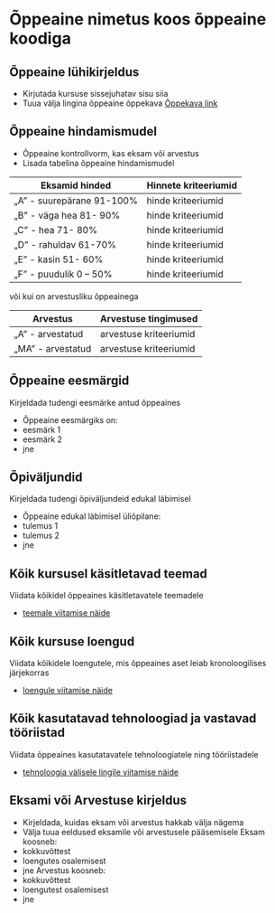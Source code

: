 # Õppeaine nimetus koos õppeaine koodiga

## Õppeaine lühikirjeldus

- Kirjutada kursuse sissejuhatav sisu siia
- Tuua välja lingina õppeaine õppekava [Õppekava link](https://sisesta-link-siia.ee)

## Õppeaine hindamismudel

- Õppeaine kontrollvorm, kas eksam või arvestus
- Lisada tabelina õppeaine hindamismudel

| Eksamid hinded            | Hinnete kriteeriumid |
| ------------------------- | -------------------- |
| „A” - suurepärane 91-100% | hinde kriteeriumid   |
| „B” - väga hea 81- 90%    | hinde kriteeriumid   |
| „C” - hea 71- 80%         | hinde kriteeriumid   |
| „D” - rahuldav 61-70%     | hinde kriteeriumid   |
| „E” - kasin 51- 60%       | hinde kriteeriumid   |
| „F” - puudulik 0 – 50%    | hinde kriteeriumid   |

või kui on arvestusliku õppeainega

| Arvestus          | Arvestuse tingimused   |
| ----------------- | ---------------------- |
| „A” - arvestatud  | arvestuse kriteeriumid |
| „MA” - arvestatud | arvestuse kriteeriumid |

## Õppeaine eesmärgid

Kirjeldada tudengi eesmärke antud õppeaines

- Õppeaine eesmärgiks on:
- eesmärk 1
- eesmärk 2
- jne

## Õpiväljundid

Kirjeldada tudengi õpiväljundeid edukal läbimisel

- Õppeaine edukal läbimisel üliõpilane:
- tulemus 1
- tulemus 2
- jne

## Kõik kursusel käsitletavad teemad

Viidata kõikidel õppeaines käsitletavatele teemadele

- [teemale viitamise näide](/teemad/teema01.md)

## Kõik kursuse loengud

Viidata kõikidele loengutele, mis õppeaines aset leiab kronoloogilises järjekorras

- [loengule viitamise näide](/loengud/loeng01.md)

## Kõik kasutatavad tehnoloogiad ja vastavad tööriistad

Viidata õppeaines kasutatavatele tehnoloogiatele ning tööriistadele

- [tehnoloogia välisele lingile viitamise näide](https://sisesta-link-siia.ee)

## Eksami või Arvestuse kirjeldus

- Kirjeldada, kuidas eksam või arvestus hakkab välja nägema
- Välja tuua eeldused eksamile või arvestusele pääsemisele
  Eksam koosneb:
- kokkuvõttest
- loengutes osalemisest
- jne
  Arvestus koosneb:
- kokkuvõttest
- loengutest osalemisest
- jne
